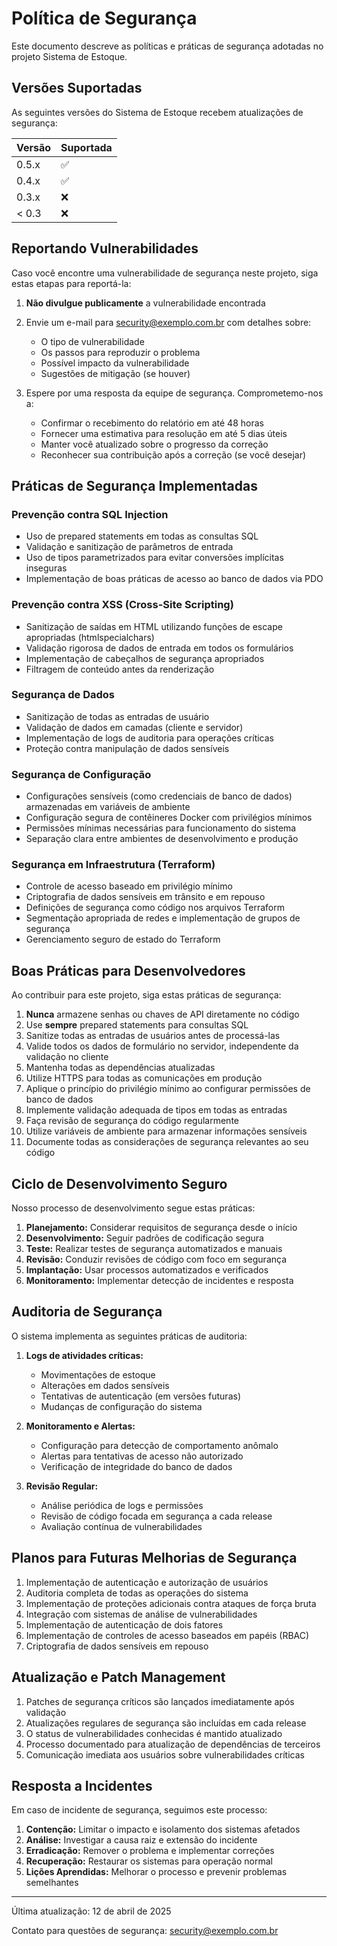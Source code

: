# Política de Segurança

Este documento descreve as políticas e práticas de segurança adotadas no projeto Sistema de Estoque.

## Versões Suportadas

As seguintes versões do Sistema de Estoque recebem atualizações de segurança:

| Versão | Suportada          |
| ------ | ------------------ |
| 0.5.x  | :white_check_mark: |
| 0.4.x  | :white_check_mark: |
| 0.3.x  | :x:                |
| < 0.3  | :x:                |

## Reportando Vulnerabilidades

Caso você encontre uma vulnerabilidade de segurança neste projeto, siga estas etapas para reportá-la:

1. **Não divulgue publicamente** a vulnerabilidade encontrada
2. Envie um e-mail para [security@exemplo.com.br](mailto:security@exemplo.com.br) com detalhes sobre:
   - O tipo de vulnerabilidade
   - Os passos para reproduzir o problema
   - Possível impacto da vulnerabilidade
   - Sugestões de mitigação (se houver)

3. Espere por uma resposta da equipe de segurança. Comprometemo-nos a:
   - Confirmar o recebimento do relatório em até 48 horas
   - Fornecer uma estimativa para resolução em até 5 dias úteis
   - Manter você atualizado sobre o progresso da correção
   - Reconhecer sua contribuição após a correção (se você desejar)

## Práticas de Segurança Implementadas

### Prevenção contra SQL Injection
- Uso de prepared statements em todas as consultas SQL
- Validação e sanitização de parâmetros de entrada
- Uso de tipos parametrizados para evitar conversões implícitas inseguras
- Implementação de boas práticas de acesso ao banco de dados via PDO

### Prevenção contra XSS (Cross-Site Scripting)
- Sanitização de saídas em HTML utilizando funções de escape apropriadas (htmlspecialchars)
- Validação rigorosa de dados de entrada em todos os formulários
- Implementação de cabeçalhos de segurança apropriados
- Filtragem de conteúdo antes da renderização

### Segurança de Dados
- Sanitização de todas as entradas de usuário
- Validação de dados em camadas (cliente e servidor)
- Implementação de logs de auditoria para operações críticas
- Proteção contra manipulação de dados sensíveis

### Segurança de Configuração
- Configurações sensíveis (como credenciais de banco de dados) armazenadas em variáveis de ambiente
- Configuração segura de contêineres Docker com privilégios mínimos
- Permissões mínimas necessárias para funcionamento do sistema
- Separação clara entre ambientes de desenvolvimento e produção

### Segurança em Infraestrutura (Terraform)
- Controle de acesso baseado em privilégio mínimo
- Criptografia de dados sensíveis em trânsito e em repouso
- Definições de segurança como código nos arquivos Terraform
- Segmentação apropriada de redes e implementação de grupos de segurança
- Gerenciamento seguro de estado do Terraform

## Boas Práticas para Desenvolvedores

Ao contribuir para este projeto, siga estas práticas de segurança:

1. **Nunca** armazene senhas ou chaves de API diretamente no código
2. Use **sempre** prepared statements para consultas SQL
3. Sanitize todas as entradas de usuários antes de processá-las
4. Valide todos os dados de formulário no servidor, independente da validação no cliente
5. Mantenha todas as dependências atualizadas
6. Utilize HTTPS para todas as comunicações em produção
7. Aplique o princípio do privilégio mínimo ao configurar permissões de banco de dados
8. Implemente validação adequada de tipos em todas as entradas
9. Faça revisão de segurança do código regularmente
10. Utilize variáveis de ambiente para armazenar informações sensíveis
11. Documente todas as considerações de segurança relevantes ao seu código

## Ciclo de Desenvolvimento Seguro

Nosso processo de desenvolvimento segue estas práticas:

1. **Planejamento:** Considerar requisitos de segurança desde o início
2. **Desenvolvimento:** Seguir padrões de codificação segura
3. **Teste:** Realizar testes de segurança automatizados e manuais
4. **Revisão:** Conduzir revisões de código com foco em segurança
5. **Implantação:** Usar processos automatizados e verificados
6. **Monitoramento:** Implementar detecção de incidentes e resposta

## Auditoria de Segurança

O sistema implementa as seguintes práticas de auditoria:

1. **Logs de atividades críticas:**
   - Movimentações de estoque
   - Alterações em dados sensíveis
   - Tentativas de autenticação (em versões futuras)
   - Mudanças de configuração do sistema

2. **Monitoramento e Alertas:**
   - Configuração para detecção de comportamento anômalo
   - Alertas para tentativas de acesso não autorizado
   - Verificação de integridade do banco de dados

3. **Revisão Regular:**
   - Análise periódica de logs e permissões
   - Revisão de código focada em segurança a cada release
   - Avaliação contínua de vulnerabilidades

## Planos para Futuras Melhorias de Segurança

1. Implementação de autenticação e autorização de usuários
2. Auditoria completa de todas as operações do sistema
3. Implementação de proteções adicionais contra ataques de força bruta
4. Integração com sistemas de análise de vulnerabilidades
5. Implementação de autenticação de dois fatores
6. Implementação de controles de acesso baseados em papéis (RBAC)
7. Criptografia de dados sensíveis em repouso

## Atualização e Patch Management

1. Patches de segurança críticos são lançados imediatamente após validação
2. Atualizações regulares de segurança são incluídas em cada release
3. O status de vulnerabilidades conhecidas é mantido atualizado
4. Processo documentado para atualização de dependências de terceiros
5. Comunicação imediata aos usuários sobre vulnerabilidades críticas

## Resposta a Incidentes

Em caso de incidente de segurança, seguimos este processo:

1. **Contenção:** Limitar o impacto e isolamento dos sistemas afetados
2. **Análise:** Investigar a causa raiz e extensão do incidente
3. **Erradicação:** Remover o problema e implementar correções
4. **Recuperação:** Restaurar os sistemas para operação normal
5. **Lições Aprendidas:** Melhorar o processo e prevenir problemas semelhantes

---

Última atualização: 12 de abril de 2025

Contato para questões de segurança: [security@exemplo.com.br](mailto:security@exemplo.com.br)
